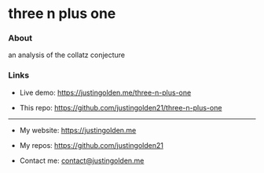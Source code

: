 # three n plus one

### About

an analysis of the collatz conjecture

### Links

- Live demo: https://justingolden.me/three-n-plus-one

- This repo: https://github.com/justingolden21/three-n-plus-one

<hr>

- My website: https://justingolden.me

- My repos: https://github.com/justingolden21

- Contact me: contact@justingolden.me
